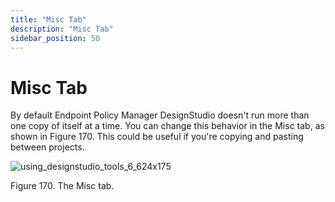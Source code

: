 ```yaml
---
title: "Misc Tab"
description: "Misc Tab"
sidebar_position: 50
---
```


# Misc Tab

By default Endpoint Policy Manager DesignStudio doesn't run more than one copy of itself at a time.
You can change this behavior in the Misc tab, as shown in Figure 170. This could be useful if you're
copying and pasting between projects.

![using_designstudio_tools_6_624x175](/images/endpointpolicymanager/applicationsettings/designstudio/tools/options/using_designstudio_tools_6_624x175.webp)

Figure 170. The Misc tab.
